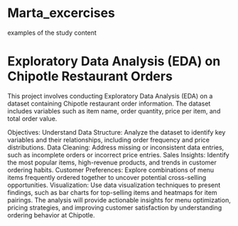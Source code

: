 # Marta_excercises
examples of the study content

# Exploratory Data Analysis (EDA) on Chipotle Restaurant Orders
This project involves conducting Exploratory Data Analysis (EDA) on a dataset containing Chipotle restaurant order information. The dataset includes variables such as item name, order quantity, price per item, and total order value.

Objectives:
Understand Data Structure: Analyze the dataset to identify key variables and their relationships, including order frequency and price distributions.
Data Cleaning: Address missing or inconsistent data entries, such as incomplete orders or incorrect price entries.
Sales Insights: Identify the most popular items, high-revenue products, and trends in customer ordering habits.
Customer Preferences: Explore combinations of menu items frequently ordered together to uncover potential cross-selling opportunities.
Visualization: Use data visualization techniques to present findings, such as bar charts for top-selling items and heatmaps for item pairings.
The analysis will provide actionable insights for menu optimization, pricing strategies, and improving customer satisfaction by understanding ordering behavior at Chipotle.
